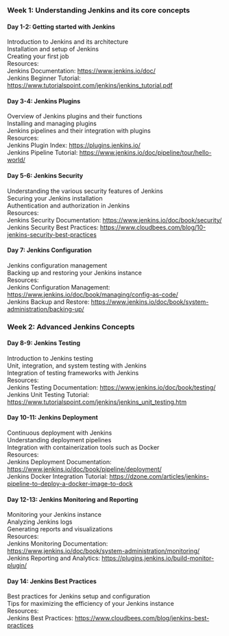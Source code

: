 ### Week 1: Understanding Jenkins and its core concepts

#### Day 1-2: Getting started with Jenkins
Introduction to Jenkins and its architecture <br>
Installation and setup of Jenkins <br>
Creating your first job<br>
Resources:<br>
Jenkins Documentation: https://www.jenkins.io/doc/ <br>
Jenkins Beginner Tutorial: https://www.tutorialspoint.com/jenkins/jenkins_tutorial.pdf

#### Day 3-4: Jenkins Plugins

Overview of Jenkins plugins and their functions<br>
Installing and managing plugins<br>
Jenkins pipelines and their integration with plugins<br>
Resources:<br>
Jenkins Plugin Index: https://plugins.jenkins.io/ <br>
Jenkins Pipeline Tutorial: https://www.jenkins.io/doc/pipeline/tour/hello-world/

#### Day 5-6: Jenkins Security

Understanding the various security features of Jenkins<br>
Securing your Jenkins installation<br>
Authentication and authorization in Jenkins<br>
Resources:<br>
Jenkins Security Documentation: https://www.jenkins.io/doc/book/security/ <br>
Jenkins Security Best Practices: https://www.cloudbees.com/blog/10-jenkins-security-best-practices

#### Day 7: Jenkins Configuration

Jenkins configuration management<br>
Backing up and restoring your Jenkins instance<br>
Resources:<br>
Jenkins Configuration Management: https://www.jenkins.io/doc/book/managing/config-as-code/ <br>
Jenkins Backup and Restore: https://www.jenkins.io/doc/book/system-administration/backing-up/<br>

### Week 2: Advanced Jenkins Concepts

#### Day 8-9: Jenkins Testing

Introduction to Jenkins testing<br>
Unit, integration, and system testing with Jenkins<br>
Integration of testing frameworks with Jenkins<br>
Resources:<br>
Jenkins Testing Documentation: https://www.jenkins.io/doc/book/testing/ <br>
Jenkins Unit Testing Tutorial: https://www.tutorialspoint.com/jenkins/jenkins_unit_testing.htm

#### Day 10-11: Jenkins Deployment

Continuous deployment with Jenkins<br>
Understanding deployment pipelines<br>
Integration with containerization tools such as Docker<br>
Resources:<br>
Jenkins Deployment Documentation: https://www.jenkins.io/doc/book/pipeline/deployment/ <br>
Jenkins Docker Integration Tutorial: https://dzone.com/articles/jenkins-pipeline-to-deploy-a-docker-image-to-dock

#### Day 12-13: Jenkins Monitoring and Reporting

Monitoring your Jenkins instance<br>
Analyzing Jenkins logs<br>
Generating reports and visualizations<br>
Resources:<br>
Jenkins Monitoring Documentation: https://www.jenkins.io/doc/book/system-administration/monitoring/ <br>
Jenkins Reporting and Analytics: https://plugins.jenkins.io/build-monitor-plugin/

#### Day 14: Jenkins Best Practices

Best practices for Jenkins setup and configuration<br>
Tips for maximizing the efficiency of your Jenkins instance<br>
Resources:<br>
Jenkins Best Practices: https://www.cloudbees.com/blog/jenkins-best-practices
